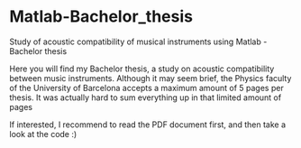 # Matlab-Bachelor_thesis
Study of acoustic compatibility of musical instruments using Matlab - Bachelor thesis

Here you will find my Bachelor thesis, a study on acoustic compatibility between music instruments.
Although it may seem brief, the Physics faculty of the University of Barcelona accepts a maximum amount of 5 pages per thesis. 
It was actually hard to sum everything up in that limited amount of pages

If interested, I recommend to read the PDF document first, and then take a look at the code :)
